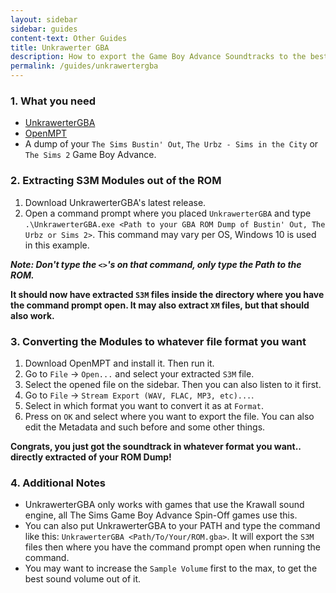 ```yaml
---
layout: sidebar
sidebar: guides
content-text: Other Guides
title: Unkrawerter GBA
description: How to export the Game Boy Advance Soundtracks to the best quality as a WAV, MP3 whatever you like
permalink: /guides/unkrawertergba
---
```


### 1. What you need
- [UnkrawerterGBA](https://github.com/MCJack123/UnkrawerterGBA/releases)
- [OpenMPT](https://openmpt.org/)
- A dump of your `The Sims Bustin' Out`, `The Urbz - Sims in the City` or `The Sims 2` Game Boy Advance.

### 2. Extracting S3M Modules out of the ROM
1. Download UnkrawerterGBA's latest release.
2. Open a command prompt where you placed `UnkrawerterGBA` and type `.\UnkrawerterGBA.exe <Path to your GBA ROM Dump of Bustin' Out, The Urbz or Sims 2>`. This command may vary per OS, Windows 10 is used in this example.

***Note: Don't type the `<>`'s on that command, only type the Path to the ROM.***

**It should now have extracted `S3M` files inside the directory where you have the command prompt open. It may also extract `XM` files, but that should also work.**

### 3. Converting the Modules to whatever file format you want
1. Download OpenMPT and install it. Then run it.
2. Go to `File` -> `Open...` and select your extracted `S3M` file.
3. Select the opened file on the sidebar. Then you can also listen to it first.
4. Go to `File` -> `Stream Export (WAV, FLAC, MP3, etc)...`.
5. Select in which format you want to convert it as at `Format`.
6. Press on `OK` and select where you want to export the file. You can also edit the Metadata and such before and some other things.

**Congrats, you just got the soundtrack in whatever format you want.. directly extracted of your ROM Dump!**

### 4. Additional Notes
- UnkrawerterGBA only works with games that use the Krawall sound engine, all The Sims Game Boy Advance Spin-Off games use this.
- You can also put UnkrawerterGBA to your PATH and type the command like this: `UnkrawerterGBA <Path/To/Your/ROM.gba>`. It will export the `S3M` files then where you have the command prompt open when running the command.
- You may want to increase the `Sample Volume` first to the max, to get the best sound volume out of it.
